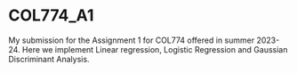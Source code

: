 # COL774_A1
My submission for the Assignment 1 for COL774 offered in summer 2023-24. 
Here we implement Linear regression, Logistic Regression and Gaussian Discriminant Analysis.
